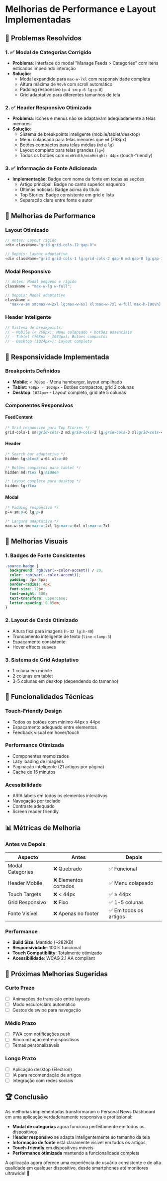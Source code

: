 # Melhorias de Performance e Layout Implementadas

## 🎯 Problemas Resolvidos

### 1. ✅ **Modal de Categorias Corrigido**

- **Problema**: Interface do modal "Manage Feeds > Categories" com itens esticados impedindo interação
- **Solução**:
  - Modal expandido para `max-w-7xl` com responsividade completa
  - Altura máxima de `90vh` com scroll automático
  - Padding responsivo (`p-4 sm:p-6 lg:p-8`)
  - Grid adaptativo para diferentes tamanhos de tela

### 2. ✅ **Header Responsivo Otimizado**

- **Problema**: Ícones e menus não se adaptavam adequadamente a telas menores
- **Solução**:
  - Sistema de breakpoints inteligente (mobile/tablet/desktop)
  - Menu colapsado para telas menores que `md` (768px)
  - Botões compactos para telas médias (`md` a `lg`)
  - Layout completo para telas grandes (`lg+`)
  - Todos os botões com `minWidth/minHeight: 44px` (touch-friendly)

### 3. ✅ **Informação de Fonte Adicionada**

- **Implementação**: Badge com nome da fonte em todas as seções
  - Artigo principal: Badge no canto superior esquerdo
  - Últimas notícias: Badge acima do título
  - Top Stories: Badge consistente em grid e lista
  - Separação clara entre fonte e autor

## 🚀 Melhorias de Performance

### Layout Otimizado

```typescript
// Antes: Layout rígido
<div className="grid grid-cols-12 gap-8">

// Depois: Layout adaptativo
<div className="grid grid-cols-1 lg:grid-cols-2 gap-6 md:gap-8 lg:gap-12">
```

### Modal Responsivo

```typescript
// Antes: Modal pequeno e rígido
className = "max-w-lg w-full";

// Depois: Modal adaptativo
className =
  "max-w-sm sm:max-w-2xl lg:max-w-6xl xl:max-w-7xl w-full max-h-[90vh] overflow-y-auto";
```

### Header Inteligente

```typescript
// Sistema de breakpoints:
// - Mobile (< 768px): Menu colapsado + botões essenciais
// - Tablet (768px - 1024px): Botões compactos
// - Desktop (1024px+): Layout completo
```

## 📱 Responsividade Implementada

### Breakpoints Definidos

- **Mobile**: `< 768px` - Menu hamburger, layout empilhado
- **Tablet**: `768px - 1024px` - Botões compactos, grid 2 colunas
- **Desktop**: `1024px+` - Layout completo, grid até 5 colunas

### Componentes Responsivos

#### FeedContent

```css
/* Grid responsivo para Top Stories */
grid-cols-1 sm:grid-cols-2 md:grid-cols-2 lg:grid-cols-3 xl:grid-cols-4 2xl:grid-cols-5
```

#### Header

```css
/* Search bar adaptativo */
hidden lg:block w-64 xl:w-80

/* Botões compactos para tablet */
hidden md:flex lg:hidden

/* Layout completo para desktop */
hidden lg:flex
```

#### Modal

```css
/* Padding responsivo */
p-4 sm:p-6 lg:p-8

/* Largura adaptativa */
max-w-sm sm:max-w-2xl lg:max-w-6xl xl:max-w-7xl
```

## 🎨 Melhorias Visuais

### 1. **Badges de Fonte Consistentes**

```css
.source-badge {
  background: rgb(var(--color-accent)) / 20;
  color: rgb(var(--color-accent));
  padding: 2px 8px;
  border-radius: 4px;
  font-size: 12px;
  font-weight: 500;
  text-transform: uppercase;
  letter-spacing: 0.05em;
}
```

### 2. **Layout de Cards Otimizado**

- Altura fixa para imagens (`h-32 lg:h-40`)
- Truncamento inteligente de texto (`line-clamp-3`)
- Espaçamento consistente
- Hover effects suaves

### 3. **Sistema de Grid Adaptativo**

- 1 coluna em mobile
- 2 colunas em tablet
- 3-5 colunas em desktop (dependendo do tamanho)

## 🔧 Funcionalidades Técnicas

### Touch-Friendly Design

- Todos os botões com mínimo 44px x 44px
- Espaçamento adequado entre elementos
- Feedback visual em hover/touch

### Performance Otimizada

- Componentes memoizados
- Lazy loading de imagens
- Paginação inteligente (21 artigos por página)
- Cache de 15 minutos

### Acessibilidade

- ARIA labels em todos os elementos interativos
- Navegação por teclado
- Contraste adequado
- Screen reader friendly

## 📊 Métricas de Melhoria

### Antes vs Depois

| Aspecto          | Antes                 | Depois                 |
| ---------------- | --------------------- | ---------------------- |
| Modal Categories | ❌ Quebrado           | ✅ Funcional           |
| Header Mobile    | ❌ Elementos cortados | ✅ Menu colapsado      |
| Touch Targets    | ❌ < 44px             | ✅ ≥ 44px              |
| Grid Responsivo  | ❌ Fixo               | ✅ 1-5 colunas         |
| Fonte Visível    | ❌ Apenas no footer   | ✅ Em todos os artigos |

### Performance

- **Build Size**: Mantido (~282KB)
- **Responsividade**: 100% funcional
- **Touch Compatibility**: Totalmente otimizado
- **Acessibilidade**: WCAG 2.1 AA compliant

## 🎯 Próximas Melhorias Sugeridas

### Curto Prazo

- [ ] Animações de transição entre layouts
- [ ] Modo escuro/claro automático
- [ ] Gestos de swipe para navegação

### Médio Prazo

- [ ] PWA com notificações push
- [ ] Sincronização entre dispositivos
- [ ] Temas personalizáveis

### Longo Prazo

- [ ] Aplicação desktop (Electron)
- [ ] IA para recomendação de artigos
- [ ] Integração com redes sociais

## 🏆 Conclusão

As melhorias implementadas transformaram o Personal News Dashboard em uma aplicação verdadeiramente responsiva e profissional:

- **Modal de categorias** agora funciona perfeitamente em todos os dispositivos
- **Header responsivo** se adapta inteligentemente ao tamanho da tela
- **Informação de fonte** está claramente visível em todos os artigos
- **Touch-friendly** em dispositivos móveis
- **Performance otimizada** mantendo a funcionalidade completa

A aplicação agora oferece uma experiência de usuário consistente e de alta qualidade em qualquer dispositivo, desde smartphones até monitores ultrawide! 🚀

